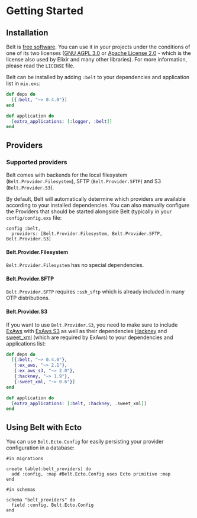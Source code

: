 # Getting Started

## Installation
Belt is [free software](https://www.fsf.org/about/what-is-free-software). You can use it in your projects under the conditions of one of its two licenses ([GNU AGPL 3.0](https://www.gnu.org/licenses/agpl-3.0.en.html) or [Apache License 2.0](https://www.apache.org/licenses/LICENSE-2.0.html) - which is the license also used by Elixir and many other libraries). For more information, please read the `LICENSE` file.

Belt can be installed by adding `:belt` to your dependencies and application
list in `mix.exs`:

```elixir
def deps do
  [{:belt, "~> 0.4.0"}]
end

def application do
  [extra_applications: [:logger, :belt]]
end
```
## Providers

### Supported providers
Belt comes with backends for the local filesystem (`Belt.Provider.Filesystem`), SFTP (`Belt.Provider.SFTP`) and S3 (`Belt.Provider.S3`).

By default, Belt will automatically determine which providers are available according to your installed dependencies. You can also manually configure the Providers that should be started alongside Belt (typically in your `config/config.exs` file:
```
config :belt,
  providers: [Belt.Provider.Filesystem, Belt.Provider.SFTP, Belt.Provider.S3]
```

#### Belt.Provider.Filesystem
`Belt.Provider.Filesystem` has no special dependencies.

#### Belt.Provider.SFTP
`Belt.Provider.SFTP` requires `:ssh_sftp` which is already included in many OTP distributions.

#### Belt.Provider.S3
If you want to use `Belt.Provider.S3`, you need to make sure to include [ExAws](https://github.com/ex-aws/ex_aws/) with [ExAws S3](https://github.com/ex-aws/ex_aws_s3) as well as their dependencies [Hackney](https://hex.pm/packages/hackney) and [sweet_xml](https://hex.pm/packages/sweet_xml) (which are required by ExAws) to your dependencies and applications list:
```elixir
def deps do
  [{:belt, "~> 0.4.0"},
   {:ex_aws, "~> 2.1"},
   {:ex_aws_s3, "~> 2.0"},
   {:hackney, "~> 1.9"},
   {:sweet_xml, "~> 0.6"}]
end

def application do
  [extra_applications: [:belt, :hackney, .sweet_xml]]
end
```

## Using Belt with Ecto
You can use `Belt.Ecto.Config` for easily persisting your provider configuration in a database:
```
#in migrations

create table(:belt_providers) do
  add :config, :map #Belt.Ecto.Config uses Ecto primitive :map
end
```
```
#in schemas

schema "belt_providers" do
  field :config, Belt.Ecto.Config
end
```
